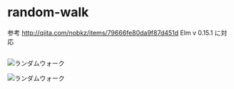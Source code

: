 # random-walk
参考 http://qiita.com/nobkz/items/79666fe80da9f87d451d
Elm v 0.15.1 に対応

<img alt='ランダムウォーク' src='https://raw.github.com/wiki/shutoo/random-walk/walk.gif' style="text-align:center;margin-top:15px;" />

![ランダムウォーク](https://raw.github.com/wiki/shutoo/random-walk/walk.gif)